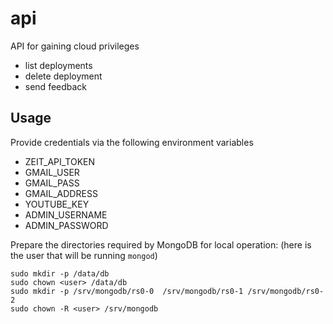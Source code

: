 # api
API for gaining cloud privileges

- list deployments
- delete deployment
- send feedback

## Usage

Provide credentials via the following environment variables

- ZEIT_API_TOKEN
- GMAIL_USER
- GMAIL_PASS
- GMAIL_ADDRESS
- YOUTUBE_KEY
- ADMIN_USERNAME
- ADMIN_PASSWORD

Prepare the directories required by MongoDB for local operation:
(here <user> is the user that will be running `mongod`)
```
sudo mkdir -p /data/db
sudo chown <user> /data/db
sudo mkdir -p /srv/mongodb/rs0-0  /srv/mongodb/rs0-1 /srv/mongodb/rs0-2
sudo chown -R <user> /srv/mongodb
```
